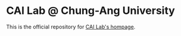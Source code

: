 # CAI Lab @ Chung-Ang University
This is the official repository for [CAI Lab's hompage](https://cai.cau.ac.kr).
